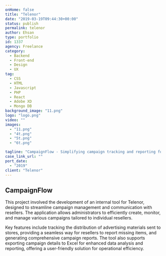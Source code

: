 ```yaml
---
onHome: false
title: "Telenor"
date: "2019-03-19T09:44:30+00:00"
status: publish
permalink: telenor
author: Ehsan
type: portfolio
id: 1337
agency: Freelance
category:
  - Backend
  - Front-end
  - Design
  - UX
tag:
  - CSS
  - HTML
  - Javascript
  - PHP
  - React
  - Adobe XD
  - Mongo DB
background_image: "11.png"
logo: "logo.png"
video: ""
images:
  - "11.png"
  - "4t.png"
  - "5t.png"
  - "6t.png"

tagline: "CampaignFlow - Simplifying campaign tracking and reporting for resellers."
case_link_url: ""
port_date:
  - "2019"
client: "Telenor"
---
```


<h2>CampaignFlow</h2>

This project involved the development of an internal tool for Telenor, designed to streamline campaign management and communication with resellers. The application allows administrators to efficiently create, monitor, and manage various campaigns tailored to individual resellers.

Key features include tracking the distribution of advertising materials sent to stores, providing a seamless way for resellers to report missing items, and generating comprehensive campaign reports. The tool also supports exporting campaign details to Excel for enhanced data analysis and reporting, offering a user-friendly solution for operational efficiency.
